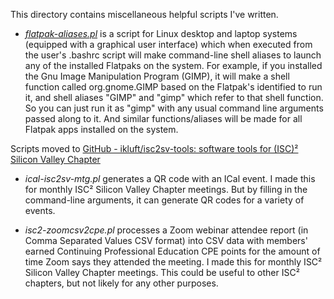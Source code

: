 This directory contains miscellaneous helpful scripts I've written.

- *[flatpak-aliases.pl](flatpak-aliases.pl)* is a script for Linux desktop and laptop systems
  (equipped with a graphical user interface) which when executed from the
  user's .bashrc script will make command-line shell aliases to launch
  any of the installed Flatpaks on the system. For example, if you installed
  the Gnu Image Manipulation Program (GIMP), it will make a shell function
  called org.gnome.GIMP based on the Flatpak's identified to run it, and
  shell aliases "GIMP" and "gimp" which refer to that shell function. So you
  can just run it as "gimp" with any usual command line arguments passed along
  to it. And similar functions/aliases will be made for all Flatpak apps
  installed on the system.



Scripts moved to [GitHub - ikluft/isc2sv-tools: software tools for (ISC)² Silicon Valley Chapter](https://github.com/ikluft/isc2sv-tools)

- *ical-isc2sv-mtg.pl* generates a QR code with an ICal event. I made this for
  monthly ISC² Silicon Valley Chapter meetings. But by filling in the
  command-line arguments, it can generate QR codes for a variety of events.

- *isc2-zoomcsv2cpe.pl* processes a Zoom webinar attendee report (in Comma
  Separated Values CSV format) into CSV data with members' earned Continuing
  Professional Education CPE points for the amount of time Zoom says they
  attended the meeting. I made this for monthly ISC² Silicon Valley Chapter
  meetings. This could be useful to other ISC² chapters, but not likely for
  any other purposes.
